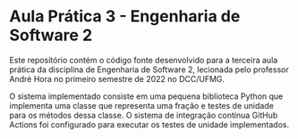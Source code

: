 # Aula Prática 3 - Engenharia de Software 2

Este repositório contém o código fonte desenvolvido para a terceira aula prática
da disciplina de Engenharia de Software 2, lecionada pelo professor André Hora
no primeiro semestre de 2022 no DCC/UFMG.

O sistema implementado consiste em uma pequena biblioteca Python que implementa
uma classe que representa uma fração e testes de unidade para os métodos dessa
classe. O sistema de integração contínua GitHub Actions foi configurado para
executar os testes de unidade implementados.
